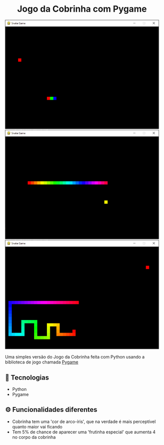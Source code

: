 <h1 align="center">
Jogo da Cobrinha com Pygame
</h1>

<div align="center">
  <img src=".github/snakegame.png" />
</div>
<div align="center">
  <img src=".github/snakegame_special_fruit.png" />
</div>
<div align="center">
  <img src=".github/snakegame_large_snake.png" />
</div>

Uma simples versão do Jogo da Cobrinha feita com Python usando a biblioteca de jogo chamada [Pygame](https://www.pygame.org/news)

## 🚀 Tecnologias
 - Python
 - Pygame

## ⚙ Funcionalidades diferentes
 - Cobrinha tem uma 'cor de arco-íris', que na verdade é mais perceptível quanto maior vai ficando
 - Tem 5% de chance de aparecer uma 'frutinha especial' que aumenta 4 no corpo da cobrinha